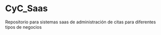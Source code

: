 # CyC_Saas
Repositorio para sistemas saas de administración de citas para diferentes tipos de negocios
